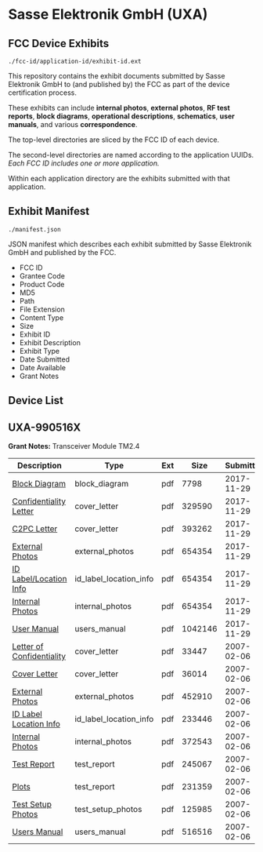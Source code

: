 # Sasse Elektronik GmbH (UXA)
## FCC Device Exhibits

```
./fcc-id/application-id/exhibit-id.ext
```

This repository contains the exhibit documents submitted by Sasse Elektronik GmbH to (and published by) the FCC as part of the device certification process.

These exhibits can include **internal photos**, **external photos**, **RF test reports**, **block diagrams**, **operational descriptions**, **schematics**, **user manuals**, and various **correspondence**.

The top-level directories are sliced by the FCC ID of each device.

The second-level directories are named according to the application UUIDs. *Each FCC ID includes one or more application.*

Within each application directory are the exhibits submitted with that application. 

## Exhibit Manifest

```
./manifest.json
```

JSON manifest which describes each exhibit submitted by Sasse Elektronik GmbH and published by the FCC.

- FCC ID
- Grantee Code
- Product Code
- MD5
- Path
- File Extension
- Content Type
- Size
- Exhibit ID
- Exhibit Description
- Exhibit Type
- Date Submitted
- Date Available
- Grant Notes

## Device List
## UXA-990516X
**Grant Notes:** Transceiver Module TM2.4

| Description | Type | Ext | Size | Submitted | Available |
| ----------- | ---- | --- | ---- | --------- | --------- |
| [Block Diagram](UXA-990516X/2c7279638e51ac53ae8d97ebff7ff560/3656696.pdf) | block_diagram | pdf | 7798 | 2017-11-29 | 2017-11-29 |
| [Confidentiality Letter](UXA-990516X/2c7279638e51ac53ae8d97ebff7ff560/3656697.pdf) | cover_letter | pdf | 329590 | 2017-11-29 | 2017-11-29 |
| [C2PC Letter](UXA-990516X/2c7279638e51ac53ae8d97ebff7ff560/3656698.pdf) | cover_letter | pdf | 393262 | 2017-11-29 | 2017-11-29 |
| [External Photos](UXA-990516X/2c7279638e51ac53ae8d97ebff7ff560/3656699.pdf) | external_photos | pdf | 654354 | 2017-11-29 | 2017-11-29 |
| [ID Label/Location Info](UXA-990516X/2c7279638e51ac53ae8d97ebff7ff560/3656699.pdf) | id_label_location_info | pdf | 654354 | 2017-11-29 | 2017-11-29 |
| [Internal Photos](UXA-990516X/2c7279638e51ac53ae8d97ebff7ff560/3656699.pdf) | internal_photos | pdf | 654354 | 2017-11-29 | 2017-11-29 |
| [User Manual](UXA-990516X/2c7279638e51ac53ae8d97ebff7ff560/3656702.pdf) | users_manual | pdf | 1042146 | 2017-11-29 | 2017-11-29 |
| [Letter of Confidentiality](UXA-990516X/03b7db9b900461da2131072bc8c3192e/755157.pdf) | cover_letter | pdf | 33447 | 2007-02-06 | 2007-02-06 |
| [Cover Letter](UXA-990516X/03b7db9b900461da2131072bc8c3192e/755158.pdf) | cover_letter | pdf | 36014 | 2007-02-06 | 2007-02-06 |
| [External Photos](UXA-990516X/03b7db9b900461da2131072bc8c3192e/755153.pdf) | external_photos | pdf | 452910 | 2007-02-06 | 2007-02-06 |
| [ID Label Location Info](UXA-990516X/03b7db9b900461da2131072bc8c3192e/755151.pdf) | id_label_location_info | pdf | 233446 | 2007-02-06 | 2007-02-06 |
| [Internal Photos](UXA-990516X/03b7db9b900461da2131072bc8c3192e/755154.pdf) | internal_photos | pdf | 372543 | 2007-02-06 | 2007-02-06 |
| [Test Report](UXA-990516X/03b7db9b900461da2131072bc8c3192e/755150.pdf) | test_report | pdf | 245067 | 2007-02-06 | 2007-02-06 |
| [Plots](UXA-990516X/03b7db9b900461da2131072bc8c3192e/755155.pdf) | test_report | pdf | 231359 | 2007-02-06 | 2007-02-06 |
| [Test Setup Photos](UXA-990516X/03b7db9b900461da2131072bc8c3192e/755152.pdf) | test_setup_photos | pdf | 125985 | 2007-02-06 | 2007-02-06 |
| [Users Manual](UXA-990516X/03b7db9b900461da2131072bc8c3192e/755161.pdf) | users_manual | pdf | 516516 | 2007-02-06 | 2007-02-06 |
